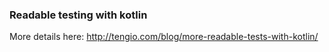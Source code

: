 
### Readable testing with kotlin 


More details here: http://tengio.com/blog/more-readable-tests-with-kotlin/
